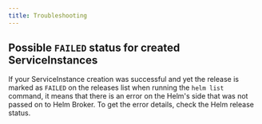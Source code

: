```yaml
---
title: Troubleshooting
---
```


## Possible `FAILED` status for created ServiceInstances

If your ServiceInstance creation was successful and yet the release is marked as `FAILED` on the releases list when running the `helm list` command, it means that there is an error on the Helm's side that was not passed on to Helm Broker. To get the error details, check the Helm release status.
